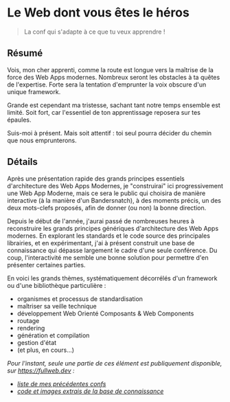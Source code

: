 # Le Web dont vous êtes le héros

> La conf qui s'adapte à ce que tu veux apprendre !

## Résumé

Vois, mon cher apprenti, comme la route est longue vers la maîtrise de la force des Web Apps modernes. Nombreux seront les obstacles à ta quêtes de l'expertise. Forte sera la tentation d'emprunter la voix obscure d'un unique framework.

Grande est cependant ma tristesse, sachant tant notre temps ensemble est limité. Soit fort, car l'essentiel de ton apprentissage reposera sur tes épaules.

Suis-moi à présent. Mais soit attentif : toi seul pourra décider du chemin que nous emprunterons.

## Détails

Après une présentation rapide des grands principes essentiels d'architecture des Web Apps Modernes, je "construirai" ici progressivement une Web App Moderne, mais ce sera le public qui choisira de manière interactive (à la manière d'un Bandersnatch), à des moments précis, un des deux mots-clefs proposés, afin de donner (ou non) la bonne direction.

Depuis le début de l'année, j'aurai passé de nombreuses heures à reconstruire les grands principes génériques d'architecture des Web Apps modernes. En explorant les standards et le code source des principales librairies, et en expérimentant, j'ai à présent construit une base de connaissance qui dépasse largement le cadre d'une seule conférence. Du coup, l'interactivité me semble une bonne solution pour permettre d'en présenter certaines parties.

En voici les grands thèmes, systématiquement décorrélés d'un framework ou d'une bibliothèque particulière :

- organismes et processus de standardisation
- maîtriser sa veille technique
- développement Web Orienté Composants & Web Components
- routage
- rendering
- génération et compilation
- gestion d'état
- (et plus, en cours...)

_Pour l'instant, seule une partie de ces élément est publiquement disponible, sur <https://fullweb.dev> :_

- _[liste de mes précédentes confs](https://fullweb.dev/conferences/)_
- _[code et images extrais de la base de connaissance](https://fullweb.dev/fr/material/)_
